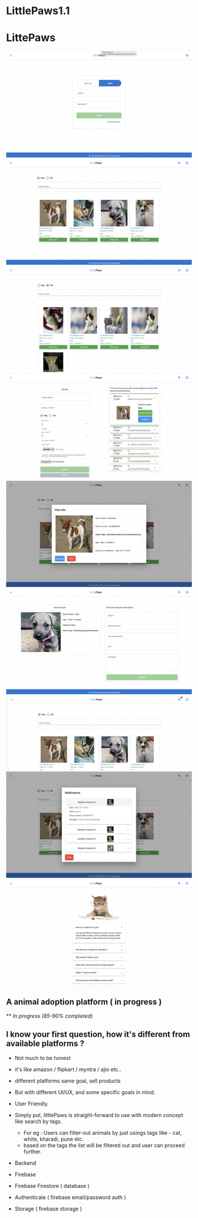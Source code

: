 # LittlePaws1.1

# LittePaws 

![imageOne](./imagess/img1.png)
![imageTwo](./imagess/img2.png)
![imageThree](./imagess/img3.png)
![imageFour](./imagess/img5.png)
![imageFive](./imagess/img6.png)
![imageSix](./imagess/img8.png)
![imageSeven](./imagess/img7.png)
![imageEight](./imagess/img.png)
![imageNine](./imagess/img9.png)



## A animal adoption platform ( in progress ) 
** _In progress (85-90% completed)_

## I know your first question, how it's different from available platforms ?
- Not much to be honest 
- it's like amazon / flipkart / myntra / ajio etc..
- different platforms same goal, sell products
- But with different UI/UX, and some specific goals in mind.
- User Friendly.


- Simply put, littlePaws is  straight-forward to use with modern concept like search by tags.
  - For eg : Users can filter-out animals by just usings tags like - cat, white, kharadi, pune etc.
  - based on the tags the list will be filtered out and user can proceed further.
 
 - Backend 
 - Firebase 
  - Firebase Firestore ( database )
  - Authenticate ( firebase email/password auth )
  - Storage ( firebase storage )
  

